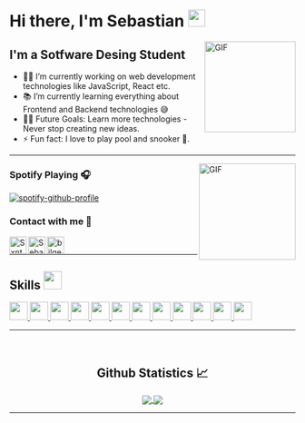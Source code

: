 # Hi there, I'm Sebastian  <img width="30px" src="https://media.tenor.com/images/3b388fe03da271d2674faf85eb7c3fcd/tenor.gif" />

<img align="right" alt="GIF" height="160px" src="https://media.giphy.com/media/du3J3cXyzhj75IOgvA/giphy.gif" />

## I'm a Sotfware Desing Student 

- 👨‍💻 I’m currently working on web development technologies like JavaScript, React etc.
- 📚 I’m currently learning everything about Frontend and Backend technologies 😅
- 💪🏼 Future Goals: Learn more technologies - Never stop creating new ideas.
- ⚡ Fun fact: I love to play pool and snooker 🎱.

---

<img align="right" alt="GIF" height="170px" src="https://media.giphy.com/media/J5B1Y8QZnzXXbLQIBu/giphy.gif" />

### Spotify Playing 🎧

[![spotify-github-profile](https://spotify-github-profile.vercel.app/api/view?uid=ty5l2hxbowip24hm3za25p16s&cover_image=true&theme=default&show_offline=false&background_color=121212&interchange=true&bar_color_cover=false)](https://spotify-github-profile.vercel.app/api/view?uid=ty5l2hxbowip24hm3za25p16s&redirect=true)


### Contact with me 📝

[<img align="left" alt="Sxnturce.github.io" height="30px" src="https://img.icons8.com/color/48/domain--v1.png" />][website]
[<img align="left" alt="Sebastiansr_l | Instagram" height="30px" src="https://img.icons8.com/fluency/48/instagram-new.png" alt="instagram-new" />][instagram]
[<img align="left" alt="bilgehangecici | Spotify" height="30px" src="https://img.icons8.com/external-tal-revivo-color-tal-revivo/24/external-spotify-music-and-podcasts-from-record-labels-and-media-companies-logo-color-tal-revivo.png" />][Spotify]

<br />

---

<h2> Skills <img src = "https://media2.giphy.com/media/QssGEmpkyEOhBCb7e1/giphy.gif?cid=ecf05e47a0n3gi1bfqntqmob8g9aid1oyj2wr3ds3mg700bl&rid=giphy.gif" width = 32px> </h2>
<a href= # > <img width ='32px' src ='https://raw.githubusercontent.com/rahulbanerjee26/githubAboutMeGenerator/main/icons/html.svg'> </a>
<a href= # > <img width ='32px' src ='https://raw.githubusercontent.com/rahulbanerjee26/githubAboutMeGenerator/main/icons/css.svg'> </a>
<a href= # > <img width ='32px' src ='https://raw.githubusercontent.com/rahulbanerjee26/githubAboutMeGenerator/main/icons/javascript.svg'> </a>
<a href= # > <img width ='32px' src ='https://raw.githubusercontent.com/rahulbanerjee26/githubAboutMeGenerator/main/icons/bootstrap.svg'> </a>
<a href= # > <img width ='32px' src ='https://raw.githubusercontent.com/rahulbanerjee26/githubAboutMeGenerator/main/icons/sass.svg'> </a>
<a href= # > <img width ='32px' src ='https://raw.githubusercontent.com/rahulbanerjee26/githubAboutMeGenerator/main/icons/reactjs.svg'> </a>
<a href= # > <img width ='32px' src ='https://raw.githubusercontent.com/rahulbanerjee26/githubAboutMeGenerator/main/icons/tailwind.svg'> </a>
<a href=# > <img width ='32px' src ='https://img.icons8.com/nolan/64/astro.png'> </a>
<a href= # > <img width ='32px' src ='https://img.icons8.com/color/48/angularjs.png'> </a>
<a href= # > <img width ='32px' src ='https://raw.githubusercontent.com/rahulbanerjee26/githubAboutMeGenerator/main/icons/nodejs.svg'> </a>
<a href= # > <img width ='32px' src ='https://raw.githubusercontent.com/rahulbanerjee26/githubAboutMeGenerator/main/icons/git.svg'> </a>
<a href= # > <img width ='32px' src ='https://raw.githubusercontent.com/rahulbanerjee26/githubAboutMeGenerator/main/icons/github.svg'> </a>




<br/>

---

<br/>

  <h2 align="center"> Github Statistics 📈 </h2>
  
  <div align="center"> 
     <a href="">
      <img align="center" src="https://github-readme-stats-sigma-five.vercel.app/api?username=Sxnturce&show_icons=true&include_all_commits=true&count_private=true&theme=react&line_height=40" />
    </a>
    <a href="">
      <img align="center" src="https://github-readme-stats.vercel.app/api/top-langs/?username=Sxnturce&theme=react&line_height=40&hide=css"/>
    </a>
</div

<br/>


---

[website]: https://sxnturce.github.io/
[instagram]: https://www.instagram.com/sebastiansr_l/
[Spotify]: https://open.spotify.com/user/ty5l2hxbowip24hm3za25p16s

